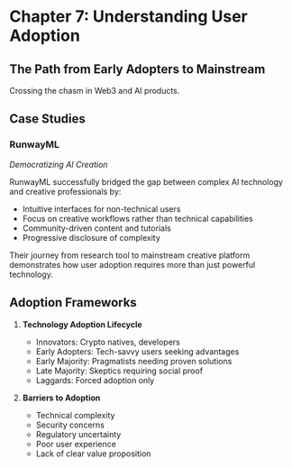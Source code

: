 # Chapter 7: Understanding User Adoption

## The Path from Early Adopters to Mainstream

Crossing the chasm in Web3 and AI products.

## Case Studies

### RunwayML
*Democratizing AI Creation*

RunwayML successfully bridged the gap between complex AI technology and creative professionals by:

- Intuitive interfaces for non-technical users
- Focus on creative workflows rather than technical capabilities
- Community-driven content and tutorials
- Progressive disclosure of complexity

Their journey from research tool to mainstream creative platform demonstrates how user adoption requires more than just powerful technology.

## Adoption Frameworks

1. **Technology Adoption Lifecycle**
   - Innovators: Crypto natives, developers
   - Early Adopters: Tech-savvy users seeking advantages
   - Early Majority: Pragmatists needing proven solutions
   - Late Majority: Skeptics requiring social proof
   - Laggards: Forced adoption only

2. **Barriers to Adoption**
   - Technical complexity
   - Security concerns
   - Regulatory uncertainty
   - Poor user experience
   - Lack of clear value proposition